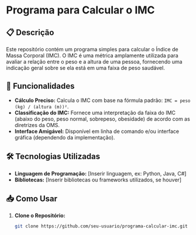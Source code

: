 # Programa para Calcular o IMC

## 📋 Descrição

Este repositório contém um programa simples para calcular o Índice de Massa Corporal (IMC). O IMC é uma métrica amplamente utilizada para avaliar a relação entre o peso e a altura de uma pessoa, fornecendo uma indicação geral sobre se ela está em uma faixa de peso saudável.

## 🚀 Funcionalidades

- **Cálculo Preciso:** Calcula o IMC com base na fórmula padrão: `IMC = peso (kg) / (altura (m))²`.
- **Classificação do IMC:** Fornece uma interpretação da faixa do IMC (abaixo do peso, peso normal, sobrepeso, obesidade) de acordo com as diretrizes da OMS.
- **Interface Amigável:** Disponível em linha de comando e/ou interface gráfica (dependendo da implementação).

## 🛠️ Tecnologias Utilizadas

- **Linguagem de Programação:** [Inserir linguagem, ex: Python, Java, C#]
- **Bibliotecas:** [Inserir bibliotecas ou frameworks utilizados, se houver]

## 📥 Como Usar

1. **Clone o Repositório:**
   ```bash
   git clone https://github.com/seu-usuario/programa-calcular-imc.git

